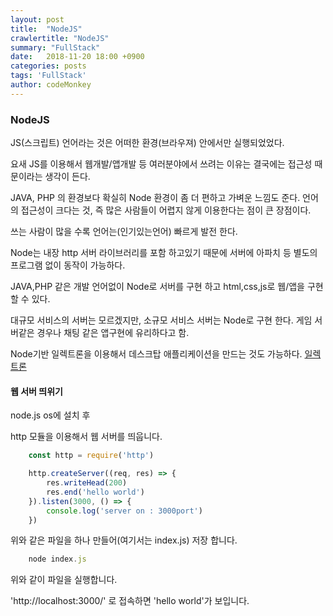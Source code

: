 ```yaml
---
layout: post
title:  "NodeJS"
crawlertitle: "NodeJS"
summary: "FullStack"
date:   2018-11-20 18:00 +0900
categories: posts
tags: 'FullStack'
author: codeMonkey
---
```


### NodeJS

JS(스크립트) 언어라는 것은 어떠한 환경(브라우져) 안에서만 실행되었었다.

요새 JS를 이용해서 웹개발/앱개발 등 여러분야에서 쓰려는 이유는
결국에는 접근성 때문이라는 생각이 든다.

JAVA, PHP 의 환경보다 확실히 Node 환경이 좀 더 편하고 가벼운 느낌도 준다.
언어의 접근성이 크다는 것, 즉 많은 사람들이 어렵지 않게 이용한다는 점이 큰 장점이다.

쓰는 사람이 많을 수록 언어는(인기있는언어) 빠르게 발전 한다.

Node는 내장 http 서버 라이브러리를 포함 하고있기 때문에 서버에 아파치 등 별도의 프로그램 없이 동작이 가능하다.

JAVA,PHP 같은 개발 언어없이 Node로 서버를 구현 하고 html,css,js로 웹/앱을 구현 할 수 있다.

대규모 서비스의 서버는 모르겠지만, 소규모 서비스 서버는 Node로 구현 한다.
게임 서버같은 경우나 채팅 같은 앱구현에 유리하다고 함.

Node기반 일렉트론을 이용해서 데스크탑 애플리케이션을 만드는 것도 가능하다.
[일렉트론](https://electronjs.org/)

#### 웹 서버 띄위기
node.js os에 설치 후

http 모듈을 이용해서 웹 서버를 띄웁니다.
```javascript
    const http = require('http')

    http.createServer((req, res) => {
        res.writeHead(200)
        res.end('hello world')
    }).listen(3000, () => {
        console.log('server on : 3000port')
    })
```
위와 같은 파일을 하나 만들어(여기서는 index.js) 저장 합니다.

```javascript
    node index.js
```
위와 같이 파일을 실행합니다.

'http://localhost:3000/' 로 접속하면 'hello world'가 보입니다.